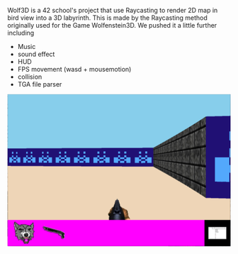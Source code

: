 Wolf3D is a 42 school's project that use Raycasting to render 2D map in bird view into a 3D labyrinth.
   This is made by the Raycasting method originally used for the Game Wolfenstein3D.
   We pushed it a little further including
   - Music
   - sound effect
   - HUD
   - FPS movement (wasd + mousemotion)
   - collision
   - TGA file parser
  
![alt text](https://github.com/fchevrey/miami_3D/blob/master/Screenshot.png)
